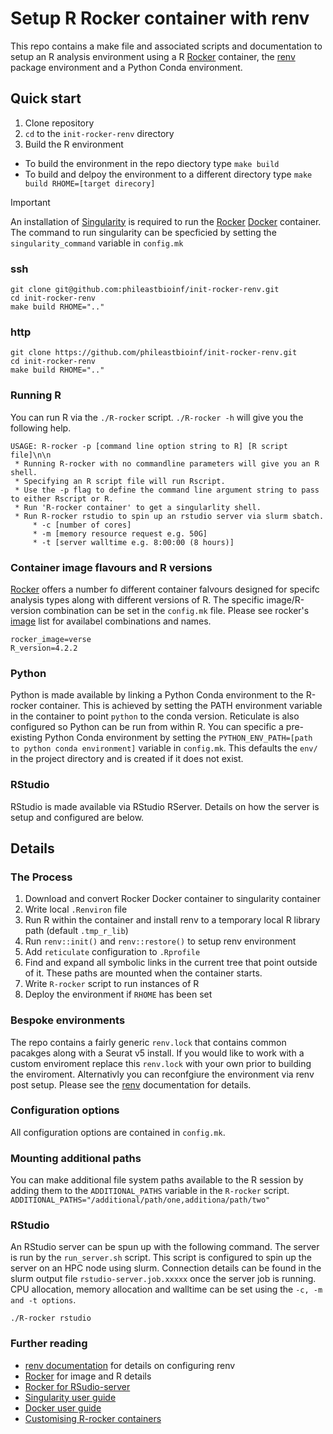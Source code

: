# Setup R Rocker container with renv

This repo contains a make file and associated scripts and documentation to setup an R analysis environment using a R [Rocker](https://rocker-project.org/) container, the [renv](https://rstudio.github.io/renv/articles/renv.html) package environment and a Python Conda environment.

## Quick start

1. Clone repository
2. `cd` to the `init-rocker-renv` directory
3. Build the R environment
  + To build the environment in the repo diectory type `make build`
  + To build and delpoy the environment to a different directory type `make build RHOME=[target direcory]`

> [!IMPORTANT]
> An installation of [Singularity](https://github.com/sylabs/singularity/releases) is required to run the [Rocker](https://rocker-project.org/) [Docker](https://www.docker.com/) container. The command to run singularity can be specficied by setting the `singularity_command` variable in `config.mk`

### ssh
```
git clone git@github.com:phileastbioinf/init-rocker-renv.git
cd init-rocker-renv
make build RHOME=".."
```
### http
```
git clone https://github.com/phileastbioinf/init-rocker-renv.git
cd init-rocker-renv
make build RHOME=".."
```

### Running R

You can run R via the `./R-rocker` script.
`./R-rocker -h` will give you the following help.

```
USAGE: R-rocker -p [command line option string to R] [R script file]\n\n
 * Running R-rocker with no commandline parameters will give you an R shell.
 * Specifying an R script file will run Rscript.
 * Use the -p flag to define the command line argument string to pass to either Rscript or R.
 * Run 'R-rocker container' to get a singularlity shell.
 * Run R-rocker rstudio to spin up an rstudio server via slurm sbatch.
     * -c [number of cores]
     * -m [memory resource request e.g. 50G]
     * -t [server walltime e.g. 8:00:00 (8 hours)]
```

### Container image flavours and R versions

[Rocker](https://rocker-project.org/) offers a number fo different container falvours designed for specifc analysis types along with different versions of R. The specific image/R-version combination can be set in the `config.mk` file. Please see rocker's [image](https://rocker-project.org/images/) list for availabel combinations and names. 
```
rocker_image=verse
R_version=4.2.2
```

### Python

Python is made available by linking a Python Conda environment to the R-rocker container. This is achieved by setting the PATH environment variable in the container to point `python` to the conda version. Reticulate is also configured so Python can be run from within R. You can specific a pre-existing Python Conda environment by setting the `PYTHON_ENV_PATH=[path to python conda environment]` variable in `config.mk`. This defaults the `env/` in the project directory and is created if it does not exist.

### RStudio

RStudio is made available via RStudio RServer. Details on how the server is setup and configured are below.

## Details

### The Process

1. Download and convert Rocker Docker container to singularity container
2. Write local `.Renviron` file
3. Run R within the container and install renv to a temporary local R library path (default `.tmp_r_lib`)
4. Run `renv::init()` and `renv::restore()` to setup renv environment
5. Add `reticulate` configuration to `.Rprofile`
6. Find and expand all symbolic links in the current tree that point outside of it. These paths are mounted when the container starts.
7. Write `R-rocker` script to run instances of R
8. Deploy the environment if `RHOME` has been set

### Bespoke environments

The repo contains a fairly generic `renv.lock`  that contains common pacakges along with a Seurat v5 install. If you would like to work with a custom enviroment replace this `renv.lock` with your own prior to building the enviroment. Alternativly you can reconfgiure the environment via renv post setup. Please see the [renv](https://rstudio.github.io/renv/articles/renv.html) documentation for details.

### Configuration options

All configuration options are contained in `config.mk`.

### Mounting additional paths

You can make additional file system paths available to the R session by adding them to the `ADDITIONAL_PATHS` variable in the `R-rocker` script.
`ADDITIONAL_PATHS="/additional/path/one,additiona/path/two"`

### RStudio

An RStudio server can be spun up with the following command. The server is run by the `run_server.sh` script. This script is configured to spin up the server on an HPC node using slurm. Connection details can be found in the slurm output file `rstudio-server.job.xxxxx` once the server job is running. CPU allocation, memory allocation and walltime can be set using the `-c, -m and -t options`.  

```
./R-rocker rstudio
```

### Further reading

* [renv documentation](https://rstudio.github.io/renv/articles/renv.html) for details on configuring renv
* [Rocker](https://rocker-project.org/) for image and R details
* [Rocker for RSudio-server](https://rocker-project.org/use/singularity.html#slurm-job-script)
* [Singularity user guide](https://docs.sylabs.io/guides/3.5/user-guide/)
* [Docker user guide](https://www.docker.com/)
* [Customising R-rocker containers](https://cloud.sylabs.io/dashboard)



